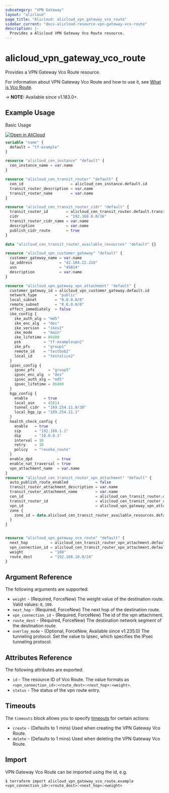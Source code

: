 ```yaml
---
subcategory: "VPN Gateway"
layout: "alicloud"
page_title: "Alicloud: alicloud_vpn_gateway_vco_route"
sidebar_current: "docs-alicloud-resource-vpn-gateway-vco-route"
description: |-
  Provides a Alicloud VPN Gateway Vco Route resource.
---
```


# alicloud_vpn_gateway_vco_route

Provides a VPN Gateway Vco Route resource.

For information about VPN Gateway Vco Route and how to use it, see [What is Vco Route](https://www.alibabacloud.com/help/zh/virtual-private-cloud/latest/createvcorouteentry).

-> **NOTE:** Available since v1.183.0+.

## Example Usage

Basic Usage

<div style="display: block;margin-bottom: 40px;"><div class="oics-button" style="float: right;position: absolute;margin-bottom: 10px;">
  <a href="https://api.aliyun.com/api-tools/terraform?resource=alicloud_vpn_gateway_vco_route&exampleId=c4f194ba-d02f-5158-9968-7f30ba2ec3dc3e529942&activeTab=example&spm=docs.r.vpn_gateway_vco_route.0.c4f194bad0&intl_lang=EN_US" target="_blank">
    <img alt="Open in AliCloud" src="https://img.alicdn.com/imgextra/i1/O1CN01hjjqXv1uYUlY56FyX_!!6000000006049-55-tps-254-36.svg" style="max-height: 44px; max-width: 100%;">
  </a>
</div></div>

```terraform
variable "name" {
  default = "tf-example"
}

resource "alicloud_cen_instance" "default" {
  cen_instance_name = var.name
}

resource "alicloud_cen_transit_router" "default" {
  cen_id                     = alicloud_cen_instance.default.id
  transit_router_description = var.name
  transit_router_name        = var.name
}

resource "alicloud_cen_transit_router_cidr" "default" {
  transit_router_id        = alicloud_cen_transit_router.default.transit_router_id
  cidr                     = "192.168.0.0/16"
  transit_router_cidr_name = var.name
  description              = var.name
  publish_cidr_route       = true
}

data "alicloud_cen_transit_router_available_resources" "default" {}

resource "alicloud_vpn_customer_gateway" "default" {
  customer_gateway_name = var.name
  ip_address            = "42.104.22.210"
  asn                   = "45014"
  description           = var.name
}

resource "alicloud_vpn_gateway_vpn_attachment" "default" {
  customer_gateway_id = alicloud_vpn_customer_gateway.default.id
  network_type        = "public"
  local_subnet        = "0.0.0.0/0"
  remote_subnet       = "0.0.0.0/0"
  effect_immediately  = false
  ike_config {
    ike_auth_alg = "md5"
    ike_enc_alg  = "des"
    ike_version  = "ikev2"
    ike_mode     = "main"
    ike_lifetime = 86400
    psk          = "tf-examplevpn2"
    ike_pfs      = "group1"
    remote_id    = "testbob2"
    local_id     = "testalice2"
  }
  ipsec_config {
    ipsec_pfs      = "group5"
    ipsec_enc_alg  = "des"
    ipsec_auth_alg = "md5"
    ipsec_lifetime = 86400
  }
  bgp_config {
    enable       = true
    local_asn    = 45014
    tunnel_cidr  = "169.254.11.0/30"
    local_bgp_ip = "169.254.11.1"
  }
  health_check_config {
    enable   = true
    sip      = "192.168.1.1"
    dip      = "10.0.0.1"
    interval = 10
    retry    = 10
    policy   = "revoke_route"
  }
  enable_dpd           = true
  enable_nat_traversal = true
  vpn_attachment_name  = var.name
}
resource "alicloud_cen_transit_router_vpn_attachment" "default" {
  auto_publish_route_enabled            = false
  transit_router_attachment_description = var.name
  transit_router_attachment_name        = var.name
  cen_id                                = alicloud_cen_transit_router.default.cen_id
  transit_router_id                     = alicloud_cen_transit_router_cidr.default.transit_router_id
  vpn_id                                = alicloud_vpn_gateway_vpn_attachment.default.id
  zone {
    zone_id = data.alicloud_cen_transit_router_available_resources.default.resources.0.master_zones.0
  }
}


resource "alicloud_vpn_gateway_vco_route" "default" {
  next_hop          = alicloud_cen_transit_router_vpn_attachment.default.vpn_id
  vpn_connection_id = alicloud_cen_transit_router_vpn_attachment.default.vpn_id
  weight            = "100"
  route_dest        = "192.168.10.0/24"
}
```

## Argument Reference

The following arguments are supported:

* `weight` - (Required, ForceNew) The weight value of the destination route. Valid values: `0`, `100`.
* `next_hop` - (Required, ForceNew) The next hop of the destination route.
* `vpn_connection_id` - (Required, ForceNew) The id of the vpn attachment.
* `route_dest` - (Required, ForceNew) The destination network segment of the destination route.
* `overlay_mode` - (Optional, ForceNew, Available since v1.235.0) The tunneling protocol. Set the value to Ipsec, which specifies the IPsec tunneling protocol.

## Attributes Reference

The following attributes are exported:

* `id` - The resource ID of Vco Route. The value formats as `<vpn_connection_id>:<route_dest>:<next_hop>:<weight>`.
* `status` - The status of the vpn route entry.

## Timeouts

The `timeouts` block allows you to specify [timeouts](https://www.terraform.io/docs/configuration-0-11/resources.html#timeouts) for certain actions:

* `create` - (Defaults to 1 mins) Used when creating the VPN Gateway Vco Route.
* `delete` - (Defaults to 1 mins) Used when deleting the VPN Gateway Vco Route.


## Import

VPN Gateway Vco Route can be imported using the id, e.g.

```shell
$ terraform import alicloud_vpn_gateway_vco_route.example <vpn_connection_id>:<route_dest>:<next_hop>:<weight>
```